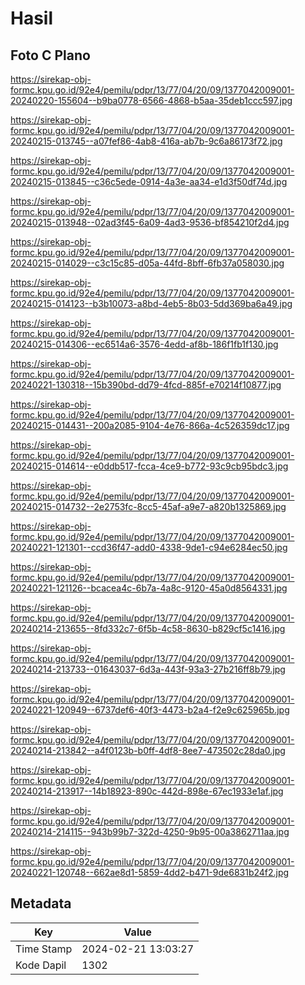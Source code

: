 # Hasil

## Foto C Plano

https://sirekap-obj-formc.kpu.go.id/92e4/pemilu/pdpr/13/77/04/20/09/1377042009001-20240220-155604--b9ba0778-6566-4868-b5aa-35deb1ccc597.jpg

https://sirekap-obj-formc.kpu.go.id/92e4/pemilu/pdpr/13/77/04/20/09/1377042009001-20240215-013745--a07fef86-4ab8-416a-ab7b-9c6a86173f72.jpg

https://sirekap-obj-formc.kpu.go.id/92e4/pemilu/pdpr/13/77/04/20/09/1377042009001-20240215-013845--c36c5ede-0914-4a3e-aa34-e1d3f50df74d.jpg

https://sirekap-obj-formc.kpu.go.id/92e4/pemilu/pdpr/13/77/04/20/09/1377042009001-20240215-013948--02ad3f45-6a09-4ad3-9536-bf854210f2d4.jpg

https://sirekap-obj-formc.kpu.go.id/92e4/pemilu/pdpr/13/77/04/20/09/1377042009001-20240215-014029--c3c15c85-d05a-44fd-8bff-6fb37a058030.jpg

https://sirekap-obj-formc.kpu.go.id/92e4/pemilu/pdpr/13/77/04/20/09/1377042009001-20240215-014123--b3b10073-a8bd-4eb5-8b03-5dd369ba6a49.jpg

https://sirekap-obj-formc.kpu.go.id/92e4/pemilu/pdpr/13/77/04/20/09/1377042009001-20240215-014306--ec6514a6-3576-4edd-af8b-186f1fb1f130.jpg

https://sirekap-obj-formc.kpu.go.id/92e4/pemilu/pdpr/13/77/04/20/09/1377042009001-20240221-130318--15b390bd-dd79-4fcd-885f-e70214f10877.jpg

https://sirekap-obj-formc.kpu.go.id/92e4/pemilu/pdpr/13/77/04/20/09/1377042009001-20240215-014431--200a2085-9104-4e76-866a-4c526359dc17.jpg

https://sirekap-obj-formc.kpu.go.id/92e4/pemilu/pdpr/13/77/04/20/09/1377042009001-20240215-014614--e0ddb517-fcca-4ce9-b772-93c9cb95bdc3.jpg

https://sirekap-obj-formc.kpu.go.id/92e4/pemilu/pdpr/13/77/04/20/09/1377042009001-20240215-014732--2e2753fc-8cc5-45af-a9e7-a820b1325869.jpg

https://sirekap-obj-formc.kpu.go.id/92e4/pemilu/pdpr/13/77/04/20/09/1377042009001-20240221-121301--ccd36f47-add0-4338-9de1-c94e6284ec50.jpg

https://sirekap-obj-formc.kpu.go.id/92e4/pemilu/pdpr/13/77/04/20/09/1377042009001-20240221-121126--bcacea4c-6b7a-4a8c-9120-45a0d8564331.jpg

https://sirekap-obj-formc.kpu.go.id/92e4/pemilu/pdpr/13/77/04/20/09/1377042009001-20240214-213655--8fd332c7-6f5b-4c58-8630-b829cf5c1416.jpg

https://sirekap-obj-formc.kpu.go.id/92e4/pemilu/pdpr/13/77/04/20/09/1377042009001-20240214-213733--01643037-6d3a-443f-93a3-27b216ff8b79.jpg

https://sirekap-obj-formc.kpu.go.id/92e4/pemilu/pdpr/13/77/04/20/09/1377042009001-20240221-120949--6737def6-40f3-4473-b2a4-f2e9c625965b.jpg

https://sirekap-obj-formc.kpu.go.id/92e4/pemilu/pdpr/13/77/04/20/09/1377042009001-20240214-213842--a4f0123b-b0ff-4df8-8ee7-473502c28da0.jpg

https://sirekap-obj-formc.kpu.go.id/92e4/pemilu/pdpr/13/77/04/20/09/1377042009001-20240214-213917--14b18923-890c-442d-898e-67ec1933e1af.jpg

https://sirekap-obj-formc.kpu.go.id/92e4/pemilu/pdpr/13/77/04/20/09/1377042009001-20240214-214115--943b99b7-322d-4250-9b95-00a3862711aa.jpg

https://sirekap-obj-formc.kpu.go.id/92e4/pemilu/pdpr/13/77/04/20/09/1377042009001-20240221-120748--662ae8d1-5859-4dd2-b471-9de6831b24f2.jpg


## Metadata

| Key        | Value               |
| ---------- | ------------------- |
| Time Stamp | 2024-02-21 13:03:27 |
| Kode Dapil | 1302                |



